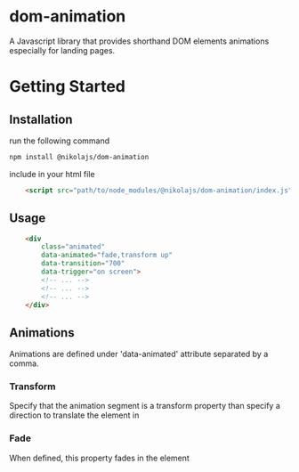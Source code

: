 # dom-animation
A Javascript library that provides shorthand DOM elements animations especially for landing pages.

# Getting Started

## Installation

run the following command
```bash
npm install @nikolajs/dom-animation
```

include in your html file
```html
    <script src="path/to/node_modules/@nikolajs/dom-animation/index.js"></script>
```

## Usage
```html
    <div 
        class="animated"
        data-animated="fade,transform up"
        data-transition="700"
        data-trigger="on screen">
        <!-- ... -->    
        <!-- ... -->    
        <!-- ... -->    
    </div>
```

## Animations

Animations are defined under 'data-animated' attribute separated by a comma. 

### Transform

Specify that the animation segment is a transform property than specify a direction to translate the element in

### Fade

When defined, this property fades in the element